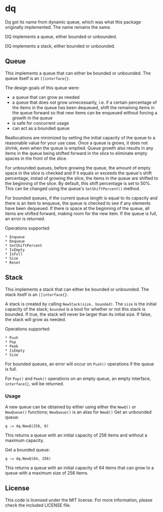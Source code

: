 dq
=====
Dq got its name from dynamic queue, which was what this package originally implemented. The name remains the same.

DQ implements a queue, either bounded or unbounded.

DQ implements a stack, either bounded or unbounded.

## Queue
This implements a queue that can either be bounded or unbounded. The queue itself is an `[]interface{}`.

The design goals of this queue were:

* a queue that can grow as needed
* a queue that does not grow unnecessarily, i.e. if a certain percentage of the items in the queue has been dequeued, shift the remaining items in the queue forward so that new items can be enqueued without forcing a growth in the queue
* is safe for concurrent usage
* can act as a bounded queue

Reallocations are minimized by setting the initial capacity of the queue to a reasonable value for your use case.  Once a queue is grows, it does not shrink, even when the queue is emptied. Queue growth also results in any items in the queue being shifted forward in the slice to eliminate empty spaces in the front of the slice.

For unbounded queues, before growing the queue, the amount of empty space in the slice is checked and if it equals or exceeds the queue's shift percentage, instad of growing the slice, the items in the queue are shifted to the beginning of the slice.  By default, this shift percentage is set to 50%. This can be changed using the queue's `SetShiftPercent()` method.

For bounded queues, if the current queue length is equal to its capacity and there is an item to enqueue, the queue is checked to see if any elements have been dequeued.  If there is space at the beginning of the queue, all items are shifted forward, making room for the new item.  If the queue is full, an error is returned.

Operations supported:
```
* Enqueue
* Dequeue
* SetShiftPercent
* IsEmpty
* IsFull
* Size
* Reset
```
## Stack
This implements a stack that can either be bounded or unbounded. The stack itself is an `[]interface{}`.

A stack is created by calling `NewStack(size, bounded)`. The `size` is the initial capacity of the stack; `bounded` is a bool for whether or not this stack is bounded. If true, the stack will never be larger than its initial size. If false, the stack will grow as needed.

Operations supported:
```
* Push
* Pop
* Peek
* IsEmpty
* Size
```

For bounded queues, an error will occur on `Push()` operations if the queue is full.

For `Pop()` and `Peek()` operations on an empty queue, an empty interface, `interface{}`, will be returned.

### Usage
A new queue can be obtained by either using either the `NewQ()` or `NewQueue()` functions; `NewQueue()` is an alias for `NewQ()`
Get an unbounded queue:

    q := dq.NewQ(256, 0)

This returns a queue with an initial capacity of 256 items and without a maximum capacity.

Get a bounded queue:

    q := dq.NewQ(64, 256)

This returns a queue with an initial capacity of 64 items that can grow to a queue with a maximum size of 256 items.

## License
This code is licensed under the MIT license. For more information, please check the included LICENSE file.

